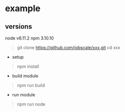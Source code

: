 # example

## versions

node v6.11.2
npm 3.10.10

> git clone https://github.com/jobscale/xxx.git
> cd xxx

* setup

> npm install

* build module

> npm run build

* run module

> npm run node
